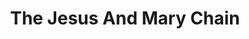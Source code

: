 ---
title: "The Jesus And Mary Chain"
summary: "The Jesus and Mary Chain are a Scottish alternative rock band formed in East Kilbride in 1983. The band revolves around the songwriting partnership of brothers Jim and William Reid, who are the two founders and only consistent members of the band since its formation. They are recognized as key figures in the development of the shoegaze and noise pop subgenres.After signing to independent label Creation Records, they released their first single \"Upside Down\" in 1984. Their debut album Psychocandy was released to critical acclaim in 1985 on major label WEA. After its release, drummer Bobby Gillespie left the band to work on his own band Primal Scream.
The band's biggest commercial success came with their second album Darklands, which reached No. 5 on the UK Albums Chart in 1987 and spawned the hit single \"April Skies\", peaking at No. 8 in the UK. It was the band's only top ten album.
After releasing six albums, the band broke up in 1999 as a result of an onstage altercation the year prior that saw William Reid prematurely depart a tour after fighting with an intoxicated Jim Reid. They reunited in 2007 and released the album Damage and Joy in 2017, their first in 19 years.
The band recorded twelve top 40 singles and two top 10 hits on the UK Singles Chart throughout their career."
slug: "the-jesus-and-mary-chain"
image: "the-jesus-and-mary-chain.jpg"
apple_music_artist_url: "None"
wikipedia_url: "https://en.wikipedia.org/wiki/The_Jesus_and_Mary_Chain"
---